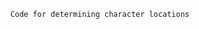  <!-- onClick={(e) => {
          const x = e.pageX;
          const y = e.pageY;
          const height = document.documentElement.scrollHeight;
          const width = document.documentElement.scrollWidth;
          const percentX = Math.floor((x / width) * 100);
          const percentY = Math.floor((y / height) * 100);
          console.log(percentX, percentY);
        }} -->

        Code for determining character locations
